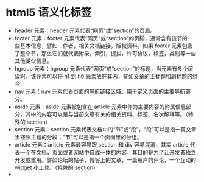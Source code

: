 # html5 语义化标签

- header 元素：header 元素代表“网页”或“section”的页眉。
- footer 元素：footer 元素代表“网页”或“section”的页脚，通常含有该节的一些基本信息，譬如：作者，相关文档链接，版权资料。如果 footer 元素包含了整个节，那么它们就代表附录，索引，提拔，许可协议，标签，类别等一些其他类似信息。
- hgroup 元素：hgroup 元素代表“网页”或“section”的标题，当元素有多个层级时，该元素可以将 h1 到 h6 元素放在其内，譬如文章的主标题和副标题的组合
- nav 元素：nav 元素代表页面的导航链接区域。用于定义页面的主要导航部分。
- aside 元素：aside 元素被包含在 article 元素中作为主要内容的附属信息部分，其中的内容可以是与当前文章有关的相关资料、标签、名次解释等。（特殊的 section）
- section 元素：section 元素代表文档中的“节”或“段”，“段”可以是指一篇文章里按照主题的分段；“节”可以是指一个页面里的分组。
- article 元素：article 元素最容易跟 section 和 div 容易混淆，其实 article 代表一个在文档，页面或者网站中自成一体的内容，其目的是为了让开发者独立开发或重用。譬如论坛的帖子，博客上的文章，一篇用户的评论，一个互动的 widget 小工具。（特殊的 section）
-
